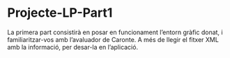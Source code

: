 # Projecte-LP-Part1
La primera part consistirà en posar en funcionament l’entorn gràfic donat, i familiaritzar-vos amb l’avaluador de Caronte. A més de llegir el fitxer XML amb la informació, per desar-la en l’aplicació. 

